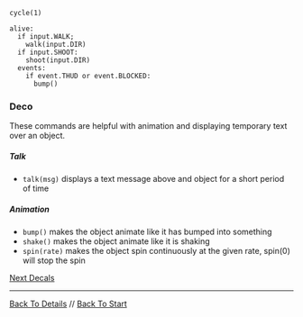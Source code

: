 ```load-water-player
cycle(1)

alive:
  if input.WALK;
    walk(input.DIR)
  if input.SHOOT:
    shoot(input.DIR)
  events:
    if event.THUD or event.BLOCKED:
      bump()
```

### Deco

These commands are helpful with animation and displaying temporary text over an object.

##### Talk
 - `talk(msg)` displays a text message above and object for a short period of time

##### Animation
 - `bump()` makes the object animate like it has bumped into something
 - `shake()` makes the object animate like it is shaking
 - `spin(rate)` makes the object spin continuously at the given rate, spin(0) will stop the spin

[Next Decals](decals.md)

---

[Back To Details](details.md) //
[Back To Start](start.md)
